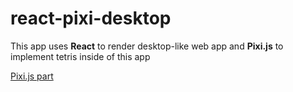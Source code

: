 # react-pixi-desktop
 This app uses __React__ to render desktop-like web app and __Pixi.js__ to implement tetris inside of this app
 
 [Pixi.js part](https://github.com/Shocopop/react-pixi-desktop/tree/master/src/components/tetris)
